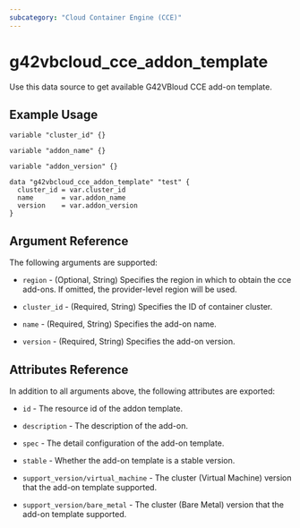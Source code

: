 ```yaml
---
subcategory: "Cloud Container Engine (CCE)"
---
```


# g42vbcloud_cce_addon_template

Use this data source to get available G42VBloud CCE add-on template.

## Example Usage

```hcl
variable "cluster_id" {}

variable "addon_name" {}

variable "addon_version" {}

data "g42vbcloud_cce_addon_template" "test" {
  cluster_id = var.cluster_id
  name       = var.addon_name
  version    = var.addon_version
}
```

## Argument Reference

The following arguments are supported:

* `region` - (Optional, String) Specifies the region in which to obtain the cce add-ons.
  If omitted, the provider-level region will be used.

* `cluster_id` -  (Required, String) Specifies the ID of container cluster.

* `name` -  (Required, String) Specifies the add-on name.

* `version` -  (Required, String) Specifies the add-on version.

## Attributes Reference

In addition to all arguments above, the following attributes are exported:

* `id` - The resource id of the addon template.

* `description` - The description of the add-on.

* `spec` - The detail configuration of the add-on template.

* `stable` - Whether the add-on template is a stable version.

* `support_version/virtual_machine` - The cluster (Virtual Machine) version that the add-on template supported.

* `support_version/bare_metal` - The cluster (Bare Metal) version that the add-on template supported.
